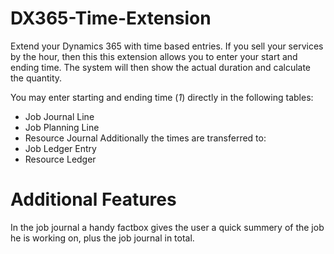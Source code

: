 # DX365-Time-Extension

Extend your Dynamics 365 with time based entries. If you sell your services by the hour, 
then this this extension allows you to enter your start and ending time. The system will then show the actual duration and calculate the quantity.

You may enter starting and ending time (*1*) directly in the following tables:
- Job Journal Line
- Job Planning Line
- Resource Journal
Additionally the times are transferred to:
- Job Ledger Entry
- Resource Ledger


# Additional Features

In the job journal a handy factbox gives the user a quick summery of the job he is working on, plus the job journal in total.
